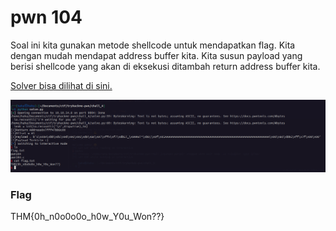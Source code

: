 # pwn 104

Soal ini kita gunakan metode shellcode untuk mendapatkan flag. Kita dengan mudah mendapat address buffer kita. Kita susun payload yang berisi shellcode yang akan di eksekusi ditambah return address buffer kita.

[Solver bisa dilihat di sini.](./solve.py)

<img src="../screenshoot/pwn104.png">

### Flag
THM{0h_n0o0o0o_h0w_Y0u_Won??}